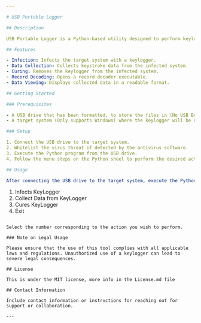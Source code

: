 ```yaml
---

# USB Portable Logger

## Description

USB Portable Logger is a Python-based utility designed to perform keylogging tasks. It is packaged with a portable version of Python  3.12, allowing it to run on any system without prior installation.

## Features

- Infection: Infects the target system with a keylogger.
- Data Collection: Collects keystroke data from the infected system.
- Curing: Removes the keylogger from the infected system.
- Record Decoding: Opens a record decoder executable.
- Data Viewing: Displays collected data in a readable format.

## Getting Started

### Prerequisites

- A USB drive that has been formatted, to store the files in (No USB Burning Needed).
- A target system (Only supports Windows) where the keylogger will be deployed.

### Setup

1. Connect the USB drive to the target system.
2. Whitelist the virus threat if detected by the antivirus software.
3. Execute the Python program from the USB drive.
4. Follow the menu steps on the Python sheel to perform the desired actions.

## Usage

After connecting the USB drive to the target system, execute the Python program. You will be presented with a menu:

```
1) Infects KeyLogger
2) Collect Data from KeyLogger
3) Cures KeyLogger
99) Exit
```

Select the number corresponding to the action you wish to perform.

### Note on Legal Usage

Please ensure that the use of this tool complies with all applicable laws and regulations. Unauthorized use of a keylogger can lead to severe legal consequences.

## License

This is under the MIT license, more info in the License.md file

## Contact Information

Include contact information or instructions for reaching out for support or collaboration.

---
```

